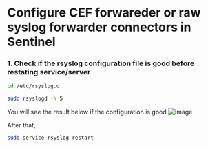 # Configure CEF forwareder or raw syslog forwarder connectors in Sentinel

### 1. Check if the rsyslog configuration file is good before restating service/server

```sh
cd /etc/rsyslog.d
```

```sh
sudo rsyslogd -N 5
```
You will see the result below if the configuration is good
![image](https://user-images.githubusercontent.com/96930989/211128391-aecf8090-f270-4452-a817-8092f5f0ed7f.png)

After that,
```sh
sudo service rsyslog restart
```
